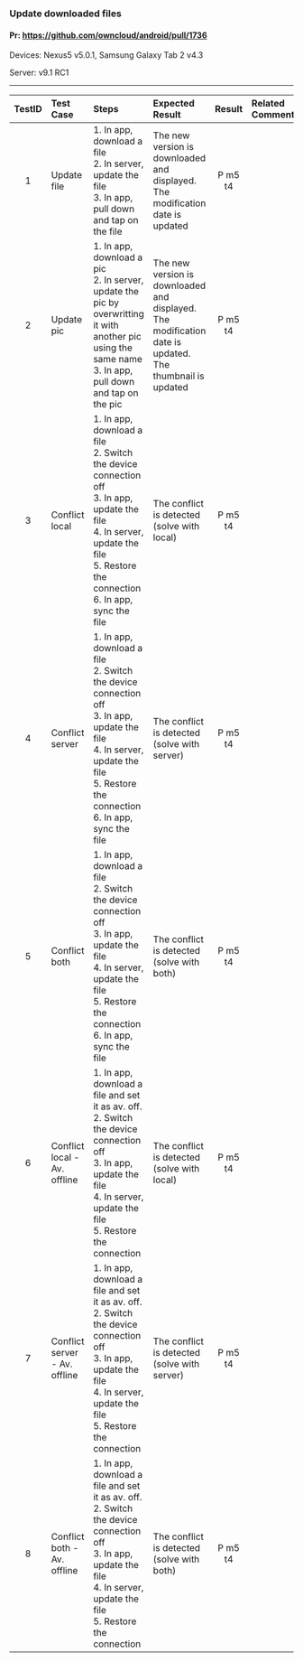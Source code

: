###  Update downloaded files 

#### Pr: https://github.com/owncloud/android/pull/1736


Devices: Nexus5 v5.0.1, Samsung Galaxy Tab 2 v4.3

Server: v9.1 RC1

---
 
| TestID | Test Case | Steps | Expected Result | Result | Related Comment |
| :----: | :-------- | :---- | :-------------- | :----: | :-------------- |
| 1 | Update file |  1. In app, download a file<br>2. In server, update the file<br>3. In app, pull down and tap on the file|  The new version is downloaded and displayed. The modification date is updated   | P m5 t4 |  |
| 2 | Update pic |  1. In app, download a pic<br>2. In server, update the pic by overwritting it with another pic using the same name<br>3. In app, pull down and tap on the pic|  The new version is downloaded and displayed. The modification date is updated. The thumbnail is updated   | P m5 t4 |  |
| 3 | Conflict local|  1. In app, download a file<br>2. Switch the device connection off<br>3. In app, update the file<br>4. In server, update the file<br>5. Restore the connection<br>6. In app, sync the file |  The conflict is detected (solve with local)    | P m5 t4 |  |
| 4 | Conflict server|  1. In app, download a file<br>2. Switch the device connection off<br>3. In app, update the file<br>4. In server, update the file<br>5. Restore the connection<br>6. In app, sync the file |  The conflict is detected (solve with server)    | P m5 t4 |  |
| 5 | Conflict both|  1. In app, download a file<br>2. Switch the device connection off<br>3. In app, update the file<br>4. In server, update the file<br>5. Restore the connection<br>6. In app, sync the file |  The conflict is detected (solve with both)    | P m5 t4 |  |
| 6 | Conflict local - Av. offline|  1. In app, download a file and set it as av. off.<br>2. Switch the device connection off<br>3. In app, update the file<br>4. In server, update the file<br>5. Restore the connection |  The conflict is detected (solve with local) |  P m5 t4 |  |
| 7 | Conflict server - Av. offline|  1. In app, download a file and set it as av. off.<br>2. Switch the device connection off<br>3. In app, update the file<br>4. In server, update the file<br>5. Restore the connection |  The conflict is detected (solve with server) | P m5 t4 |  |
| 8 | Conflict both - Av. offline|  1. In app, download a file and set it as av. off.<br>2. Switch the device connection off<br>3. In app, update the file<br>4. In server, update the file<br>5. Restore the connection |  The conflict is detected (solve with both) | P m5 t4 |  |
